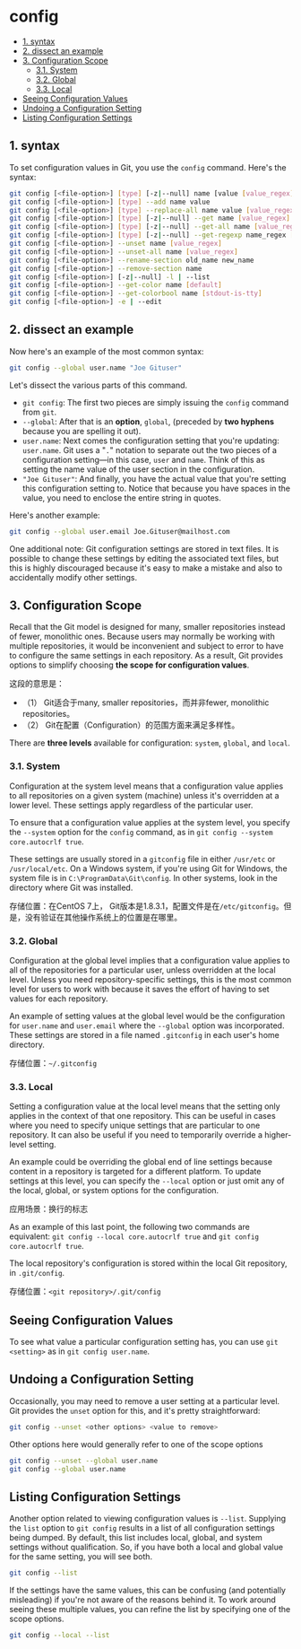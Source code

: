 # config

<!-- TOC -->

- [1. syntax](#1-syntax)
- [2. dissect an example](#2-dissect-an-example)
- [3. Configuration Scope](#3-Configuration-Scope)
  - [3.1. System](#31-System)
  - [3.2. Global](#32-Global)
  - [3.3. Local](#33-Local)
- [Seeing Configuration Values](#Seeing-Configuration-Values)
- [Undoing a Configuration Setting](#Undoing-a-Configuration-Setting)
- [Listing Configuration Settings](#Listing-Configuration-Settings)

<!-- /TOC -->

## 1. syntax

To set configuration values in Git, you use the `config` command. Here's the syntax:

```bash
git config [<file-option>] [type] [-z|--null] name [value [value_regex]]
git config [<file-option>] [type] --add name value
git config [<file-option>] [type] --replace-all name value [value_regex]
git config [<file-option>] [type] [-z|--null] --get name [value_regex]
git config [<file-option>] [type] [-z|--null] --get-all name [value_regex]
git config [<file-option>] [type] [-z|--null] --get-regexp name_regex [value_regex]
git config [<file-option>] --unset name [value_regex]
git config [<file-option>] --unset-all name [value_regex]
git config [<file-option>] --rename-section old_name new_name
git config [<file-option>] --remove-section name
git config [<file-option>] [-z|--null] -l | --list
git config [<file-option>] --get-color name [default]
git config [<file-option>] --get-colorbool name [stdout-is-tty]
git config [<file-option>] -e | --edit

```

## 2. dissect an example

Now here's an example of the most common syntax:

```bash
git config --global user.name "Joe Gituser"
```

Let's dissect the various parts of this command.

- `git config`: The first two pieces are simply issuing the `config` command from `git`. 
- `--global`: After that is an **option**, `global`, (preceded by **two hyphens** because you are spelling it out).
- `user.name`: Next comes the configuration setting that you're updating: `user.name`. Git uses a "`.`" notation to separate out the two pieces of a configuration setting—in this case, `user` and `name`. Think of this as setting the name value of the user section in the configuration.
- `"Joe Gituser"`: And finally, you have the actual value that you're setting this configuration setting to. Notice that because you have spaces in the value, you need to enclose the entire string in quotes.

Here's another example:

```bash
git config --global user.email Joe.Gituser@mailhost.com
```

One additional note: Git configuration settings are stored in text files. It is possible to change these settings by editing the associated text files, but this is highly discouraged because it's easy to make a mistake and also to accidentally modify other settings.

## 3. Configuration Scope

Recall that the Git model is designed for many, smaller repositories instead of fewer, monolithic ones. Because users may normally be working with multiple repositories, it would be inconvenient and subject to error to have to configure the same settings in each repository. As a result, Git provides options to simplify choosing **the scope for configuration values**.

这段的意思是：

- （1） Git适合于many, smaller repositories，而并非fewer, monolithic repositories。
- （2） Git在配置（Configuration）的范围方面来满足多样性。

There are **three levels** available for configuration: `system`, `global`, and `local`.

### 3.1. System

Configuration at the system level means that a configuration value applies to all repositories on a given system (machine) unless it's overridden at a lower level. These settings apply regardless of the particular user.

To ensure that a configuration value applies at the system level, you specify the `--system` option for the `config` command, as in `git config --system core.autocrlf true`.

These settings are usually stored in a `gitconfig` file in either `/usr/etc` or `/usr/local/etc`. On a Windows system, if you're using Git for Windows, the system file is in `C:\ProgramData\Git\config`. In other systems, look in the directory where Git was installed.

存储位置：在CentOS 7上， Git版本是1.8.3.1，配置文件是在`/etc/gitconfig`。但是，没有验证在其他操作系统上的位置是在哪里。

### 3.2. Global

Configuration at the global level implies that a configuration value applies to all of the repositories for a particular user, unless overridden at the local level. Unless you need repository-specific settings, this is the most common level for users to work with because it saves the effort of having to set values for each repository.

An example of setting values at the global level would be the configuration for `user.name` and `user.email` where the `--global` option was incorporated. These settings are stored in a file named `.gitconfig` in each user's home directory.

存储位置：`~/.gitconfig`

### 3.3. Local

Setting a configuration value at the local level means that the setting only applies in the context of that one repository. This can be useful in cases where you need to specify unique settings that are particular to one repository. It can also be useful if you need to temporarily override a higher-level setting.

An example could be overriding the global end of line settings because content in a repository is targeted for a different platform. To update settings at this level, you can specify the `--local` option or just omit any of the local, global, or system options for the configuration.

应用场景：换行的标志

As an example of this last point, the following two commands are equivalent: `git config --local core.autocrlf true` and `git config core.autocrlf true`.

The local repository's configuration is stored within the local Git repository, in `.git/config`.

存储位置：`<git repository>/.git/config`

## Seeing Configuration Values

To see what value a particular configuration setting has, you can use `git <setting>` as in `git config user.name`.

## Undoing a Configuration Setting

Occasionally, you may need to remove a user setting at a particular level. Git provides the `unset` option for this, and it's pretty straightforward:

```bash
git config --unset <other options> <value to remove>
```

Other options here would generally refer to one of the scope options

```bash
git config --unset --global user.name
git config --global user.name
```

## Listing Configuration Settings

Another option related to viewing configuration values is `--list`. Supplying the `list` option to `git config` results in a list of all configuration settings being dumped. By default, this list includes local, global, and system settings without qualification. So, if you have both a local and global value for the same setting, you will see both.

```bash
git config --list
```

If the settings have the same values, this can be confusing (and potentially misleading) if you're not aware of the reasons behind it. To work around seeing these multiple values, you can refine the list by specifying one of the scope options.

```bash
git config --local --list
```

